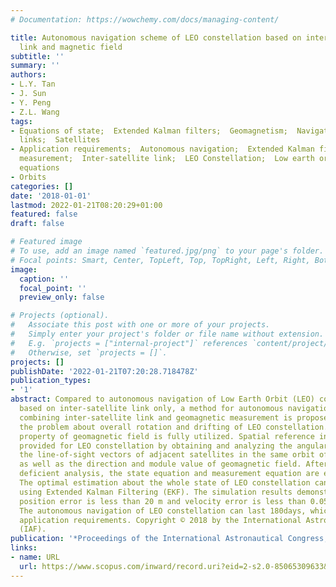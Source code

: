 ```yaml
---
# Documentation: https://wowchemy.com/docs/managing-content/

title: Autonomous navigation scheme of LEO constellation based on inter-satellite
  link and magnetic field
subtitle: ''
summary: ''
authors:
- L.Y. Tan
- J. Sun
- Y. Peng
- Z.L. Wang
tags:
- Equations of state;  Extended Kalman filters;  Geomagnetism;  Navigation;  Satellite
  links;  Satellites
- Application requirements;  Autonomous navigation;  Extended Kalman filtering;  Geomagnetic
  measurement;  Inter-satellite link;  LEO Constellation;  Low earth orbit(LEO);  Measurement
  equations
- Orbits
categories: []
date: '2018-01-01'
lastmod: 2022-01-21T08:20:29+01:00
featured: false
draft: false

# Featured image
# To use, add an image named `featured.jpg/png` to your page's folder.
# Focal points: Smart, Center, TopLeft, Top, TopRight, Left, Right, BottomLeft, Bottom, BottomRight.
image:
  caption: ''
  focal_point: ''
  preview_only: false

# Projects (optional).
#   Associate this post with one or more of your projects.
#   Simply enter your project's folder or file name without extension.
#   E.g. `projects = ["internal-project"]` references `content/project/deep-learning/index.md`.
#   Otherwise, set `projects = []`.
projects: []
publishDate: '2022-01-21T07:20:28.718478Z'
publication_types:
- '1'
abstract: Compared to autonomous navigation of Low Earth Orbit (LEO) constellation
  based on inter-satellite link only, a method for autonomous navigation of LEO constellation
  combining inter-satellite link and geomagnetic measurement is proposed to solve
  the problem about overall rotation and drifting of LEO constellation. The absolute
  property of geomagnetic field is fully utilized. Spatial reference information is
  provided for LEO constellation by obtaining and analyzing the angular distance between
  the line-of-sight vectors of adjacent satellites in the same orbit of the LEO constellation,
  as well as the direction and module value of geomagnetic field. After non -rank
  deficient analysis, the state equation and measurement equation are established.
  The optimal estimation about the whole state of LEO constellation can be realized
  using Extended Kalman Filtering (EKF). The simulation results demonstrate that the
  position error is less than 20 m and velocity error is less than 0.05 mâ€¢s -1.
  The autonomous navigation of LEO constellation can last 180days, which meets the
  application requirements. Copyright © 2018 by the International Astronautical Federation
  (IAF).
publication: '*Proceedings of the International Astronautical Congress, IAC*'
links:
- name: URL
  url: https://www.scopus.com/inward/record.uri?eid=2-s2.0-85065309633&partnerID=40&md5=0e00f4c64e8771abc3da1a55b6208933
---
```

